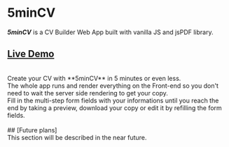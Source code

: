 # 5minCV
***5minCV*** is a CV Builder Web App built with vanilla JS and jsPDF library. <br/>
## [Live Demo](https://5mincv.netlify.app)<br/>
<br/>
Create your CV with **5minCV** in 5 minutes or even less. <br/>
The whole app runs and render everything on the Front-end so you don't need to wait the server side rendering to get your copy. <br/> 
Fill in the multi-step form fields with your informations until you reach the end by taking a preview, download your copy or edit it by refilling the form fields. <br/>
<br/>
## [Future plans] <br/>
This section will be described in the near future.

